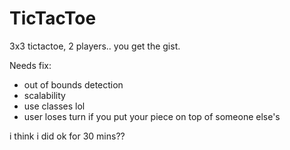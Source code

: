 # TicTacToe
3x3 tictactoe, 2 players.. you get the gist.

Needs fix:
- out of bounds detection
- scalability
- use classes lol
- user loses turn if you put your piece on top of someone else's
 
 
 i think i did ok for 30 mins??
